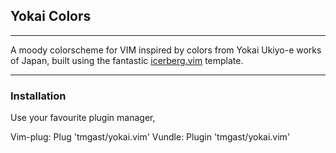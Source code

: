 ## Yokai Colors

---

A moody colorscheme for VIM inspired by colors from Yokai Ukiyo-e works of Japan, built using the fantastic [icerberg.vim](https://github.com/cocopon/iceberg.vim) template.

---

### Installation

Use your favourite plugin manager,

Vim-plug: Plug 'tmgast/yokai.vim'
Vundle: Plugin 'tmgast/yokai.vim'
